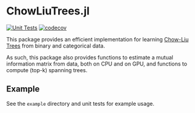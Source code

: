 # ChowLiuTrees.jl

[![Unit Tests](https://github.com/Juice-jl/ChowLiuTrees.jl/workflows/Unit%20Tests/badge.svg)](https://github.com/Juice-jl/ChowLiuTrees.jl/actions?query=workflow%3A%22Unit+Tests%22+branch%3Amain)  [![codecov](https://codecov.io/gh/Juice-jl/ChowLiuTrees.jl/branch/main/graph/badge.svg)](https://codecov.io/gh/Juice-jl/ChowLiuTrees.jl)

This package provides an efficient implementation for learning [Chow-Liu Trees](https://en.wikipedia.org/wiki/Chow%E2%80%93Liu_tree) from binary and categorical data.

As such, this package also provides 
functions to estimate a mutual information matrix from data, both on CPU and on GPU, and 
functions to compute (top-k) spanning trees.

## Example
See the `example` directory and unit tests for example usage.
